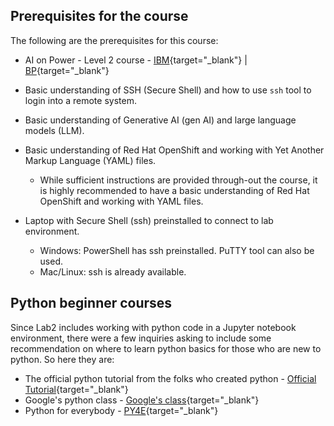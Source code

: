 ## Prerequisites for the course

The following are the prerequisites for this course:

* AI on Power - Level 2 course - [IBM](https://yourlearning.ibm.com/activity/PLAN-95E47B97CBB5){target="_blank"} | [BP](https://learn.ibm.com/course/view.php?id=16329){target="_blank"}

* Basic understanding of SSH (Secure Shell) and how to use `ssh` tool to login into a remote system.
  
* Basic understanding of Generative AI (gen AI) and large language models (LLM).

* Basic understanding of Red Hat OpenShift and working with Yet Another Markup Language (YAML) files. 
	- While sufficient instructions are provided through-out the course, it is highly recommended to have a basic understanding of Red Hat OpenShift and working with YAML files.

* Laptop with Secure Shell (ssh) preinstalled to connect to lab environment.
 	- Windows: PowerShell has ssh preinstalled. PuTTY tool can also be used.
    - Mac/Linux: ssh is already available.

## Python beginner courses

Since Lab2 includes working with python code in a Jupyter notebook environment, there were a few inquiries asking to include some recommendation on where to learn python basics for those who are new to python. So here they are:

* The official python tutorial from the folks who created python - [Official Tutorial](https://docs.python.org/2/tutorial/){target="_blank"}
* Google's python class - [Google's class](https://developers.google.com/edu/python){target="_blank"}
* Python for everybody - [PY4E](https://www.py4e.com/lessons){target="_blank"}
